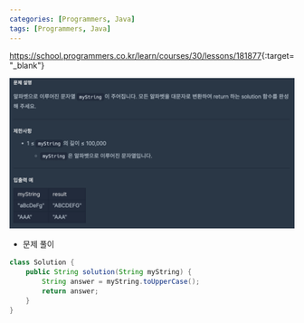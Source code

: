 ```yaml
---
categories: [Programmers, Java]
tags: [Programmers, Java] 
---
```


<https://school.programmers.co.kr/learn/courses/30/lessons/181877>{:target="_blank"}

![문제](/assets/img/programmers/java/%EB%8C%80%EB%AC%B8%EC%9E%90%EB%A1%9C_%EB%B0%94%EA%BE%B8%EA%B8%B0.png)

- 문제 풀이

```java
class Solution {
    public String solution(String myString) {
        String answer = myString.toUpperCase();
        return answer;
    }
}
```